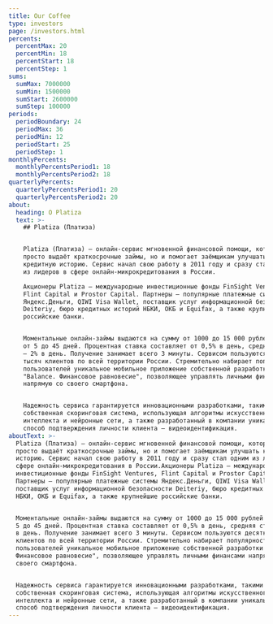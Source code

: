 ```yaml
---
title: Our Coffee
type: investors
page: /investors.html
percents:
  percentMax: 20
  percentMin: 18
  percentStart: 18
  percentStep: 1
sums:
  sumMax: 7000000
  sumMin: 1500000
  sumStart: 2600000
  sumStep: 100000
periods:
  periodBoundary: 24
  periodMax: 36
  periodMin: 12
  periodStart: 25
  periodStep: 1
monthlyPercents:
  monthlyPercentsPeriod1: 18
  monthlyPercentsPeriod2: 18
quarterlyPercents:
  quarterlyPercentsPeriod1: 20
  quarterlyPercentsPeriod2: 20
about:
  heading: O Platiza
  text: >-
    ## Platiza (Платиза)


    Platiza (Платиза) — онлайн-сервис мгновенной финансовой помощи, который не
    просто выдаёт краткосрочные займы, но и помогает заёмщикам улучшать
    кредитную историю. Сервис начал свою работу в 2011 году и сразу стал одним
    из лидеров в сфере онлайн-микрокредитования в России.

    Акционеры Platiza — международные инвестиционные фонды FinSight Ventures,
    Flint Capital и Prostor Capital. Партнеры — популярные платежные системы
    Яндекс.Деньги, QIWI Visa Wallet, поставщик услуг информационной безопасности
    Deiteriy, бюро кредитных историй НБКИ, ОКБ и Equifax, а также крупнейшие
    российские банки.


    Моментальные онлайн-займы выдаются на сумму от 1000 до 15 000 рублей и срок
    от 5 до 45 дней. Процентная ставка составляет от 0,5% в день, средняя ставка
    – 2% в день. Получение занимает всего 3 минуты. Сервисом пользуются десятки
    тысяч клиентов по всей территории России. Стремительно набирает популярность
    пользователей уникальное мобильное приложение собственной разработки
    "Balance. Финансовое равновесие", позволяющее управлять личными финансами
    напрямую со своего смартфона.


    Надежность сервиса гарантируется инновационными разработками, такими как
    собственная скоринговая система, использующая алгоритмы искусственного
    интеллекта и нейронные сети, а также разработанный в компании уникальный
    способ подтверждения личности клиента — видеоидентификация.
aboutText: >-
  Platiza (Платиза) — онлайн-сервис мгновенной финансовой помощи, который не
  просто выдаёт краткосрочные займы, но и помогает заёмщикам улучшать кредитную
  историю. Сервис начал свою работу в 2011 году и сразу стал одним из лидеров в
  сфере онлайн-микрокредитования в России.Акционеры Platiza — международные
  инвестиционные фонды FinSight Ventures, Flint Capital и Prostor Capital.
  Партнеры — популярные платежные системы Яндекс.Деньги, QIWI Visa Wallet,
  поставщик услуг информационной безопасности Deiteriy, бюро кредитных историй
  НБКИ, ОКБ и Equifax, а также крупнейшие российские банки.


  Моментальные онлайн-займы выдаются на сумму от 1000 до 15 000 рублей и срок от
  5 до 45 дней. Процентная ставка составляет от 0,5% в день, средняя ставка – 2%
  в день. Получение занимает всего 3 минуты. Сервисом пользуются десятки тысяч
  клиентов по всей территории России. Стремительно набирает популярность
  пользователей уникальное мобильное приложение собственной разработки "Balance.
  Финансовое равновесие", позволяющее управлять личными финансами напрямую со
  своего смартфона.


  Надежность сервиса гарантируется инновационными разработками, такими как
  собственная скоринговая система, использующая алгоритмы искусственного
  интеллекта и нейронные сети, а также разработанный в компании уникальный
  способ подтверждения личности клиента — видеоидентификация.
---
```



